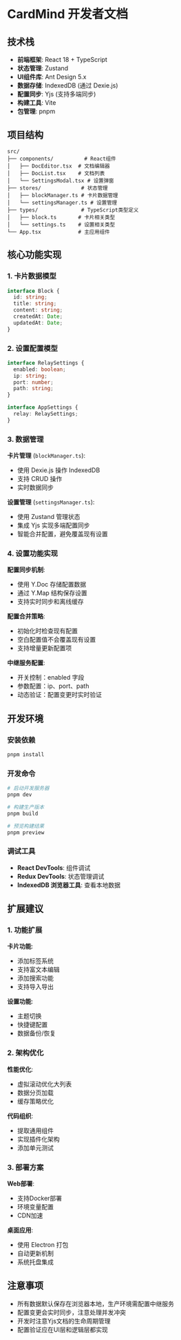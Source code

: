 # CardMind 开发者文档

## 技术栈

- **前端框架**: React 18 + TypeScript
- **状态管理**: Zustand
- **UI组件库**: Ant Design 5.x
- **数据存储**: IndexedDB (通过 Dexie.js)
- **配置同步**: Yjs (支持多端同步)
- **构建工具**: Vite
- **包管理**: pnpm

## 项目结构

```
src/
├── components/          # React组件
│   ├── DocEditor.tsx  # 文档编辑器
│   ├── DocList.tsx    # 文档列表
│   └── SettingsModal.tsx # 设置弹窗
├── stores/             # 状态管理
│   ├── blockManager.ts # 卡片数据管理
│   └── settingsManager.ts # 设置管理
├── types/              # TypeScript类型定义
│   ├── block.ts       # 卡片相关类型
│   └── settings.ts    # 设置相关类型
└── App.tsx            # 主应用组件
```

## 核心功能实现

### 1. 卡片数据模型

```typescript
interface Block {
  id: string;
  title: string;
  content: string;
  createdAt: Date;
  updatedAt: Date;
}
```

### 2. 设置配置模型

```typescript
interface RelaySettings {
  enabled: boolean;
  ip: string;
  port: number;
  path: string;
}

interface AppSettings {
  relay: RelaySettings;
}
```

### 3. 数据管理

**卡片管理** (`blockManager.ts`):
- 使用 Dexie.js 操作 IndexedDB
- 支持 CRUD 操作
- 实时数据同步

**设置管理** (`settingsManager.ts`):
- 使用 Zustand 管理状态
- 集成 Yjs 实现多端配置同步
- 智能合并配置，避免覆盖现有设置

### 4. 设置功能实现

**配置同步机制**:
- 使用 Y.Doc 存储配置数据
- 通过 Y.Map 结构保存设置
- 支持实时同步和离线缓存

**配置合并策略**:
- 初始化时检查现有配置
- 空白配置值不会覆盖现有设置
- 支持增量更新配置项

**中继服务配置**:
- 开关控制：enabled 字段
- 参数配置：ip、port、path
- 动态验证：配置变更时实时验证

## 开发环境

### 安装依赖

```bash
pnpm install
```

### 开发命令

```bash
# 启动开发服务器
pnpm dev

# 构建生产版本
pnpm build

# 预览构建结果
pnpm preview
```

### 调试工具

- **React DevTools**: 组件调试
- **Redux DevTools**: 状态管理调试
- **IndexedDB 浏览器工具**: 查看本地数据

## 扩展建议

### 1. 功能扩展

**卡片功能**:
- 添加标签系统
- 支持富文本编辑
- 添加搜索功能
- 支持导入导出

**设置功能**:
- 主题切换
- 快捷键配置
- 数据备份/恢复

### 2. 架构优化

**性能优化**:
- 虚拟滚动优化大列表
- 数据分页加载
- 缓存策略优化

**代码组织**:
- 提取通用组件
- 实现插件化架构
- 添加单元测试

### 3. 部署方案

**Web部署**:
- 支持Docker部署
- 环境变量配置
- CDN加速

**桌面应用**:
- 使用 Electron 打包
- 自动更新机制
- 系统托盘集成

## 注意事项

- 所有数据默认保存在浏览器本地，生产环境需配置中继服务
- 配置变更会实时同步，注意处理并发冲突
- 开发时注意Yjs文档的生命周期管理
- 配置验证应在UI层和逻辑层都实现